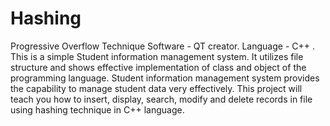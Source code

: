 # Hashing
Progressive Overflow Technique
Software - QT creator.
Language - C++ .
This is a simple Student information management system. 
It utilizes file structure and shows effective implementation of class and object of the programming language. 
Student information management system provides the capability to manage student data very effectively. 
This project will teach you how to insert, display, search, modify and delete records in file using hashing technique in C++ language.
